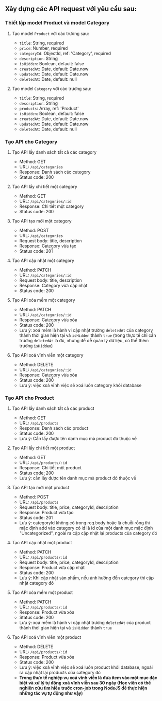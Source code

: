 ## Xây dựng các API request với yêu cầu sau:

### Thiết lập model Product và model Category

1. Tạo model `Product` với các trường sau:

   - `title`: String, required
   - `price`: Number, required
   - `categoryId`: ObjectId, ref: 'Category', required
   - `description`: String
   - `isHidden`: Boolean, default: false
   - `createdAt`: Date, default: Date.now
   - `updatedAt`: Date, default: Date.now
   - `deletedAt`: Date, default: null

2. Tạo model `Category` với các trường sau:

   - `title`: String, required
   - `description`: String
   - `products`: Array, ref: 'Product'
   - `isHidden`: Boolean, default: false
   - `createdAt`: Date, default: Date.now
   - `updatedAt`: Date, default: Date.now
   - `deletedAt`: Date, default: null

### Tạo API cho Category

1. Tạo API lấy danh sách tất cả các category

   - Method: GET
   - URL: `/api/categories`
   - Response: Danh sách các category
   - Status code: 200

2. Tạo API lấy chi tiết một category

   - Method: GET
   - URL: `/api/categories/:id`
   - Response: Chi tiết một category
   - Status code: 200

3. Tạo API tạo mới một category

   - Method: POST
   - URL: `/api/categories`
   - Request body: title, description
   - Response: Category vừa tạo
   - Status code: 201

4. Tạo API cập nhật một category

   - Method: PATCH
   - URL: `/api/categories/:id`
   - Request body: title, description
   - Response: Category vừa cập nhật
   - Status code: 200

5. Tạo API xóa mềm một category

   - Method: PATCH
   - URL: `/api/categories/:id`
   - Response: Category vừa xóa
   - Status code: 200
   - Lưu ý: xoá mềm là hành vi cập nhật trường `deletedAt` của category thành thời gian hiện tại và `isHidden` thành `true` (trong thực tế chỉ cần trường `deletedAt` là đủ, nhưng để dễ quản lý dữ liệu, có thể thêm trường `isHidden`)

6. Tạo API xoá vĩnh viễn một category

   - Method: DELETE
   - URL: `/api/categories/:id`
   - Response: Category vừa xóa
   - Status code: 200
   - Lưu ý: việc xoá vĩnh việc sẽ xoá luôn category khỏi database

### Tạo API cho Product

1. Tạo API lấy danh sách tất cả các product

   - Method: GET
   - URL: `/api/products`
   - Response: Danh sách các product
   - Status code: 200
   - Lưu ý: Cần lấy được tên danh mục mà product đó thuộc về

2. Tạo API lấy chi tiết một product

   - Method: GET
   - URL: `/api/products/:id`
   - Response: Chi tiết một product
   - Status code: 200
   - Lưu ý: cần lấy được tên danh mục mà product đó thuộc về

3. Tạo API tạo mới một product

   - Method: POST
   - URL: `/api/products`
   - Request body: title, price, categoryId, description
   - Response: Product vừa tạo
   - Status code: 201
   - Lưu ý: categoryId không có trong req.body hoặc là chuỗi rỗng thì mặc định add vào category có id là id của một danh mục mặc định "Uncategorized", ngoài ra cập cập nhật lại products của category đó

4. Tạo API cập nhật một product

   - Method: PATCH
   - URL: `/api/products/:id`
   - Request body: title, price, categoryId, description
   - Response: Product vừa cập nhật
   - Status code: 200
   - Lưu ý: Khi cập nhật sản phẩm, nếu ảnh hưởng đến category thì cập nhật category đó

5. Tạo API xóa mềm một product

   - Method: PATCH
   - URL: `/api/products/:id`
   - Response: Product vừa xóa
   - Status code: 200
   - Lưu ý: xoá mềm là hành vi cập nhật trường `deletedAt` của product thành thời gian hiện tại và `isHidden` thành `true`

6. Tạo API xoá vĩnh viễn một product

   - Method: DELETE
   - URL: `/api/products/:id`
   - Response: Product vừa xóa
   - Status code: 200
   - Lưu ý: việc xoá vĩnh việc sẽ xoá luôn product khỏi database, ngoài ra cập nhật lại products của category đó
   - **Trong thực tế nghiệp vụ xoá vĩnh viễn là đưa item vào một mục đặc biệt và xử lý tự động xoá vĩnh viễn sau 30 ngày (Học viên có thể nghiên cứu tìm hiểu trước cron-job trong NodeJS để thực hiện những tác vụ tự động như vậy)**
